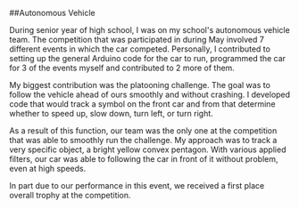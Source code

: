 ##Autonomous Vehicle

During senior year of high school, I was on my school's autonomous vehicle team. The competition that was participated in during May involved 7 different events in which the car competed. Personally, I contributed to setting up the general Arduino code for the car to run, programmed the car for 3 of the events myself and contributed to 2 more of them. 

My biggest contribution was the platooning challenge. The goal was to follow the vehicle ahead of ours smoothly and without crashing. I developed code that would track a symbol on the front car and from that determine whether to speed up, slow down, turn left, or turn right. 

As a result of this function, our team was the only one at the competition that was able to smoothly run the challenge. My approach was to track a very specific object, a bright yellow convex pentagon. With various applied filters, our car was able to following the car in front of it without problem, even at high speeds.

In part due to our performance in this event, we received a first place overall trophy at the competition.
